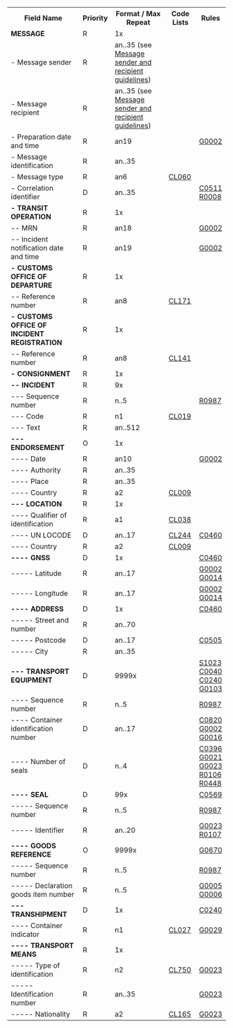 <table cellspacing="0">
<tr>
<th>
   Field Name
  </th>
<th>
   Priority
  </th>
<th>
   Format / Max Repeat
  </th>
<th>
   Code Lists
  </th>
<th>
   Rules
  </th>
</tr>
<tr>
    <td><strong>MESSAGE</strong></td>
    <td>R</td>
    <td>1x</td>
    <td>&nbsp;</td>
    <td>&nbsp;</td>
</tr><tr>
    <td>- Message sender</td>
    <td>R</td>
    <td>an..35 (see <a href="../#message-sender-and-recipient-guidelines">Message sender and recipient guidelines</a>)</td>
    <td>&nbsp;</td>
    <td>&nbsp;</td>
</tr><tr>
    <td>- Message recipient</td>
    <td>R</td>
    <td>an..35 (see <a href="../#message-sender-and-recipient-guidelines">Message sender and recipient guidelines</a>)</td>
    <td>&nbsp;</td>
    <td>&nbsp;</td>
</tr><tr>
    <td>- Preparation date and time</td>
    <td>R</td>
    <td>an19</td>
    <td>&nbsp;</td>
    <td><a href="rules-g.html">G0002</a></td>
</tr><tr>
    <td>- Message identification</td>
    <td>R</td>
    <td>an..35</td>
    <td>&nbsp;</td>
    <td>&nbsp;</td>
</tr><tr>
    <td>- Message type</td>
    <td>R</td>
    <td>an6</td>
    <td><a href="https://ec.europa.eu/taxation_customs/dds2/rd/compressed_file/data_download/RD_NCTS-P5_MessageTypes.zip">CL060</a></td>
    <td>&nbsp;</td>
</tr><tr>
    <td>- Correlation identifier</td>
    <td>D</td>
    <td>an..35</td>
    <td>&nbsp;</td>
    <td><a href="rules-c.html">C0511</a><br /><a href="rules-r.html">R0008</a></td>
</tr><tr>
    <td><strong>- TRANSIT OPERATION</strong></td>
    <td>R</td>
    <td>1x</td>
    <td>&nbsp;</td>
    <td>&nbsp;</td>
</tr><tr>
    <td>-- MRN</td>
    <td>R</td>
    <td>an18</td>
    <td>&nbsp;</td>
    <td><a href="rules-g.html">G0002</a></td>
</tr><tr>
    <td>-- Incident notification date and time</td>
    <td>R</td>
    <td>an19</td>
    <td>&nbsp;</td>
    <td><a href="rules-g.html">G0002</a></td>
</tr><tr>
    <td><strong>- CUSTOMS OFFICE OF DEPARTURE</strong></td>
    <td>R</td>
    <td>1x</td>
    <td>&nbsp;</td>
    <td>&nbsp;</td>
</tr><tr>
    <td>-- Reference number</td>
    <td>R</td>
    <td>an8</td>
    <td><a href="https://ec.europa.eu/taxation_customs/dds2/rd/compressed_file/data_download/RD_NCTS-P5_CustomsOfficeDeparture.zip">CL171</a></td>
    <td>&nbsp;</td>
</tr><tr>
    <td><strong>- CUSTOMS OFFICE OF INCIDENT REGISTRATION</strong></td>
    <td>R</td>
    <td>1x</td>
    <td>&nbsp;</td>
    <td>&nbsp;</td>
</tr><tr>
    <td>-- Reference number</td>
    <td>R</td>
    <td>an8</td>
    <td><a href="https://ec.europa.eu/taxation_customs/dds2/rd/compressed_file/data_download/COL-Generic-20230601.zip">CL141</a></td>
    <td>&nbsp;</td>
</tr><tr>
    <td><strong>- CONSIGNMENT</strong></td>
    <td>R</td>
    <td>1x</td>
    <td>&nbsp;</td>
    <td>&nbsp;</td>
</tr><tr>
    <td><strong>-- INCIDENT</strong></td>
    <td>R</td>
    <td>9x</td>
    <td>&nbsp;</td>
    <td>&nbsp;</td>
</tr><tr>
    <td>--- Sequence number</td>
    <td>R</td>
    <td>n..5</td>
    <td>&nbsp;</td>
    <td><a href="rules-r.html">R0987</a></td>
</tr><tr>
    <td>--- Code</td>
    <td>R</td>
    <td>n1</td>
    <td><a href="https://ec.europa.eu/taxation_customs/dds2/rd/compressed_file/data_download/RD_NCTS-P5_IncidentCode.zip">CL019</a></td>
    <td>&nbsp;</td>
</tr><tr>
    <td>--- Text</td>
    <td>R</td>
    <td>an..512</td>
    <td>&nbsp;</td>
    <td>&nbsp;</td>
</tr><tr>
    <td><strong>--- ENDORSEMENT</strong></td>
    <td>O</td>
    <td>1x</td>
    <td>&nbsp;</td>
    <td>&nbsp;</td>
</tr><tr>
    <td>---- Date</td>
    <td>R</td>
    <td>an10</td>
    <td>&nbsp;</td>
    <td><a href="rules-g.html">G0002</a></td>
</tr><tr>
    <td>---- Authority</td>
    <td>R</td>
    <td>an..35</td>
    <td>&nbsp;</td>
    <td>&nbsp;</td>
</tr><tr>
    <td>---- Place</td>
    <td>R</td>
    <td>an..35</td>
    <td>&nbsp;</td>
    <td>&nbsp;</td>
</tr><tr>
    <td>---- Country</td>
    <td>R</td>
    <td>a2</td>
    <td><a href="https://ec.europa.eu/taxation_customs/dds2/rd/compressed_file/data_download/RD_NCTS-P5_CountryCodesCommonTransit.zip">CL009</a></td>
    <td>&nbsp;</td>
</tr><tr>
    <td><strong>--- LOCATION</strong></td>
    <td>R</td>
    <td>1x</td>
    <td>&nbsp;</td>
    <td>&nbsp;</td>
</tr><tr>
    <td>---- Qualifier of identification</td>
    <td>R</td>
    <td>a1</td>
    <td><a href="https://ec.europa.eu/taxation_customs/dds2/rd/compressed_file/data_download/RD_NCTS-P5_QualifierOfIdentificationIncident.zip">CL038</a></td>
    <td>&nbsp;</td>
</tr><tr>
    <td>---- UN LOCODE</td>
    <td>D</td>
    <td>an..17</td>
    <td><a href="https://ec.europa.eu/taxation_customs/dds2/rd/compressed_file/data_download/RD_NCTS-P5_UnLocodeExtended.zip">CL244</a></td>
    <td><a href="rules-c.html">C0460</a></td>
</tr><tr>
    <td>---- Country</td>
    <td>R</td>
    <td>a2</td>
    <td><a href="https://ec.europa.eu/taxation_customs/dds2/rd/compressed_file/data_download/RD_NCTS-P5_CountryCodesCommonTransit.zip">CL009</a></td>
    <td>&nbsp;</td>
</tr><tr>
    <td><strong>---- GNSS</strong></td>
    <td>D</td>
    <td>1x</td>
    <td>&nbsp;</td>
    <td><a href="rules-c.html">C0460</a></td>
</tr><tr>
    <td>----- Latitude</td>
    <td>R</td>
    <td>an..17</td>
    <td>&nbsp;</td>
    <td><a href="rules-g.html">G0002</a><br /><a href="rules-g.html">G0014</a></td>
</tr><tr>
    <td>----- Longitude</td>
    <td>R</td>
    <td>an..17</td>
    <td>&nbsp;</td>
    <td><a href="rules-g.html">G0002</a><br /><a href="rules-g.html">G0014</a></td>
</tr><tr>
    <td><strong>---- ADDRESS</strong></td>
    <td>D</td>
    <td>1x</td>
    <td>&nbsp;</td>
    <td><a href="rules-c.html">C0460</a></td>
</tr><tr>
    <td>----- Street and number</td>
    <td>R</td>
    <td>an..70</td>
    <td>&nbsp;</td>
    <td>&nbsp;</td>
</tr><tr>
    <td>----- Postcode</td>
    <td>D</td>
    <td>an..17</td>
    <td>&nbsp;</td>
    <td><a href="rules-c.html">C0505</a></td>
</tr><tr>
    <td>----- City</td>
    <td>R</td>
    <td>an..35</td>
    <td>&nbsp;</td>
    <td>&nbsp;</td>
</tr><tr>
    <td><strong>--- TRANSPORT EQUIPMENT</strong></td>
    <td>D</td>
    <td>9999x</td>
    <td>&nbsp;</td>
    <td><a href="rules-s.html">S1023</a><br /><a href="rules-c.html">C0040</a><br /><a href="rules-c.html">C0240</a><br /><a href="rules-g.html">G0103</a></td>
</tr><tr>
    <td>---- Sequence number</td>
    <td>R</td>
    <td>n..5</td>
    <td>&nbsp;</td>
    <td><a href="rules-r.html">R0987</a></td>
</tr><tr>
    <td>---- Container identification number</td>
    <td>D</td>
    <td>an..17</td>
    <td>&nbsp;</td>
    <td><a href="rules-c.html">C0820</a><br /><a href="rules-g.html">G0002</a><br /><a href="rules-g.html">G0016</a></td>
</tr><tr>
    <td>---- Number of seals</td>
    <td>D</td>
    <td>n..4</td>
    <td>&nbsp;</td>
    <td><a href="rules-c.html">C0396</a><br /><a href="rules-g.html">G0021</a><br /><a href="rules-g.html">G0023</a><br /><a href="rules-r.html">R0106</a><br /><a href="rules-r.html">R0448</a></td>
</tr><tr>
    <td><strong>---- SEAL</strong></td>
    <td>D</td>
    <td>99x</td>
    <td>&nbsp;</td>
    <td><a href="rules-c.html">C0569</a></td>
</tr><tr>
    <td>----- Sequence number</td>
    <td>R</td>
    <td>n..5</td>
    <td>&nbsp;</td>
    <td><a href="rules-r.html">R0987</a></td>
</tr><tr>
    <td>----- Identifier</td>
    <td>R</td>
    <td>an..20</td>
    <td>&nbsp;</td>
    <td><a href="rules-g.html">G0023</a><br /><a href="rules-r.html">R0107</a></td>
</tr><tr>
    <td><strong>---- GOODS REFERENCE</strong></td>
    <td>O</td>
    <td>9999x</td>
    <td>&nbsp;</td>
    <td><a href="rules-g.html">G0670</a></td>
</tr><tr>
    <td>----- Sequence number</td>
    <td>R</td>
    <td>n..5</td>
    <td>&nbsp;</td>
    <td><a href="rules-r.html">R0987</a></td>
</tr><tr>
    <td>----- Declaration goods item number</td>
    <td>R</td>
    <td>n..5</td>
    <td>&nbsp;</td>
    <td><a href="rules-g.html">G0005</a><br /><a href="rules-g.html">G0006</a></td>
</tr><tr>
    <td><strong>--- TRANSHIPMENT</strong></td>
    <td>D</td>
    <td>1x</td>
    <td>&nbsp;</td>
    <td><a href="rules-c.html">C0240</a></td>
</tr><tr>
    <td>---- Container indicator</td>
    <td>R</td>
    <td>n1</td>
    <td><a href="https://ec.europa.eu/taxation_customs/dds2/rd/compressed_file/data_download/RD_NCTS-P5_Flag.zip">CL027</a></td>
    <td><a href="rules-g.html">G0029</a></td>
</tr><tr>
    <td><strong>---- TRANSPORT MEANS</strong></td>
    <td>R</td>
    <td>1x</td>
    <td>&nbsp;</td>
    <td>&nbsp;</td>
</tr><tr>
    <td>----- Type of identification</td>
    <td>R</td>
    <td>n2</td>
    <td><a href="https://ec.europa.eu/taxation_customs/dds2/rd/compressed_file/data_download/RD_NCTS-P5_TypeOfIdentificationOfMeansOfTransport.zip">CL750</a></td>
    <td><a href="rules-g.html">G0023</a></td>
</tr><tr>
    <td>----- Identification number</td>
    <td>R</td>
    <td>an..35</td>
    <td>&nbsp;</td>
    <td><a href="rules-g.html">G0023</a></td>
</tr><tr>
    <td>----- Nationality</td>
    <td>R</td>
    <td>a2</td>
    <td><a href="https://ec.europa.eu/taxation_customs/dds2/rd/compressed_file/data_download/RD_NCTS-P5_Nationality.zip">CL165</a></td>
    <td><a href="rules-g.html">G0023</a></td>
</tr></table>